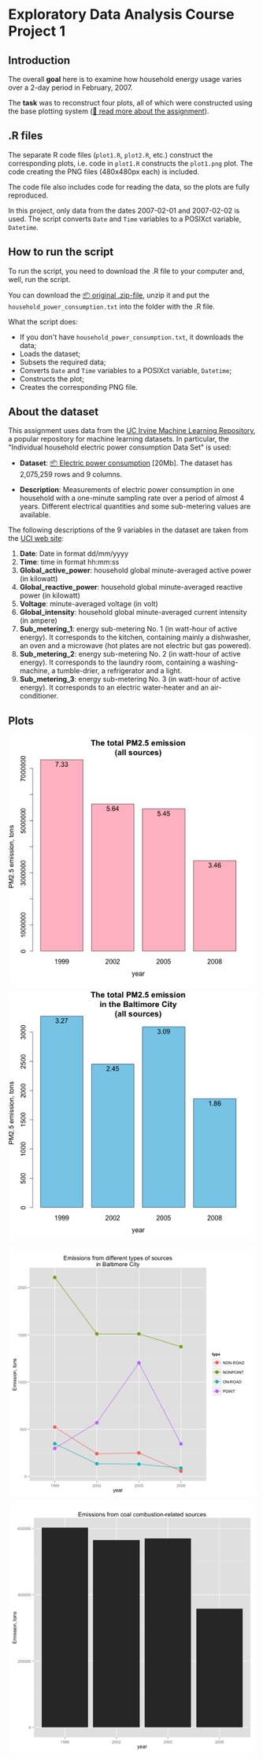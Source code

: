 # Exploratory Data Analysis Course Project 1

## Introduction

The overall **goal** here is to examine how household energy usage
varies over a 2-day period in February, 2007. 

The **task** was to reconstruct four plots, all of which were constructed using the base plotting system ([:book: read more about the assignment](https://github.com/rdpeng/ExData_Plotting1)).

## .R files

The separate R code files (`plot1.R`, `plot2.R`, etc.) construct the corresponding plots, i.e. code in `plot1.R` constructs the `plot1.png` plot. The code creating the PNG files (480x480px each) is included.

The code file also includes code for reading the data, so the plots are fully reproduced. 

In this project, only data from the dates 2007-02-01 and 2007-02-02 is used. The script converts `Date` and `Time` variables to a POSIXct variable, `Datetime`.

## How to run the script

To run the script, you need to download the .R file to your computer and, well, run the script.

You can download the <a href="https://d396qusza40orc.cloudfront.net/exdata%2Fdata%2Fhousehold_power_consumption.zip">:package: original .zip-file</a>, unzip it and put the `household_power_consumption.txt` into the folder with the .R file.

What the script does:

* If you don't have `household_power_consumption.txt`, it downloads the data;
* Loads the dataset;
* Subsets the required data;
* Converts `Date` and `Time` variables to a POSIXct variable, `Datetime`;
* Constructs the plot;
* Creates the corresponding PNG file.

## About the dataset

This assignment uses data from the <a href="http://archive.ics.uci.edu/ml/">UC Irvine Machine Learning Repository</a>, a popular repository for machine learning datasets. In particular, the "Individual household electric power consumption Data Set" is used:

* <b>Dataset</b>: <a href="https://d396qusza40orc.cloudfront.net/exdata%2Fdata%2Fhousehold_power_consumption.zip">:package:  Electric power consumption</a> [20Mb]. The dataset has 2,075,259 rows and 9 columns.

* <b>Description</b>: Measurements of electric power consumption in one household with a one-minute sampling rate over a period of almost 4 years. Different electrical quantities and some sub-metering values are available.


The following descriptions of the 9 variables in the dataset are taken
from the <a href="https://archive.ics.uci.edu/ml/datasets/Individual+household+electric+power+consumption">UCI web site</a>:

<ol>
<li><b>Date</b>: Date in format dd/mm/yyyy </li>
<li><b>Time</b>: time in format hh:mm:ss </li>
<li><b>Global_active_power</b>: household global minute-averaged active power (in kilowatt) </li>
<li><b>Global_reactive_power</b>: household global minute-averaged reactive power (in kilowatt) </li>
<li><b>Voltage</b>: minute-averaged voltage (in volt) </li>
<li><b>Global_intensity</b>: household global minute-averaged current intensity (in ampere) </li>
<li><b>Sub_metering_1</b>: energy sub-metering No. 1 (in watt-hour of active energy). It corresponds to the kitchen, containing mainly a dishwasher, an oven and a microwave (hot plates are not electric but gas powered). </li>
<li><b>Sub_metering_2</b>: energy sub-metering No. 2 (in watt-hour of active energy). It corresponds to the laundry room, containing a washing-machine, a tumble-drier, a refrigerator and a light. </li>
<li><b>Sub_metering_3</b>: energy sub-metering No. 3 (in watt-hour of active energy). It corresponds to an electric water-heater and an air-conditioner.</li>
</ol>

## Plots

![](plot1.png)

![](plot2.png)

![](plot3.png)

![](plot4.png)